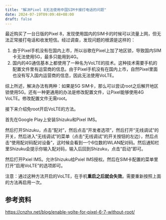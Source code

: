 ```yaml
---
title: "解决Pixel 8无法使用中国SIM卡接打电话的问题"
date: 2024-07-19T09:09:48+08:00
draft: false
---
```


最近购买了一台日版的Pixel 8，发现使用国内的SIM卡的时候可以流量上网，但无法正常接打电话和收发短信。经过调查，发现问题的根源是这样的：

1. 由于Pixel手机没有在国内上市，所以谷歌在Pixel上加了地区锁，导致国内SIM卡无法使用5G，最多只能用到4G。
2. 国内的4G通信基本上都使用了一种名为VoLTE的技术。这种技术需要手机的配置文件里有运营商的信息。由于Pixel手机没有在国内上市，自然Pixel里面也没有写入国内运营商的信息，因此无法使用VoLTE。

综上所述，解决办法有两种：如果是5G SIM卡，那么可以尝试root之后解开地区锁使用5G。还有一种更通用的办法是修改配置文件，让Pixel能够使用4G VoLTE。修改配置文件无需root。

接下来介绍免root开启VoLTE的方法。

首先在Google Play上安装Shizuku和Pixel IMS。

然后打开Shizuku，点击“配对”，然后点击“开发者选项”，然后打开“无线调试”的开关，然后进入“无线调试”的菜单（点击“无线调试”的开关按钮的左边），然后点击“使用配对码配对设备”，这时候会看到一个6位数的WLAN配对码。然后通知栏里Shizuku会提示你输入配对码，输入后回到Shizuku，点击“启动”即可。

然后打开Pxiel IMS。允许Shizuku给Pxiel IMS授权。然后在SIM卡配置的菜单里打开“启用VoLTE”的选项即可。

注意：通过这种方法开启的VoLTE，在手机**重启之后就会失效**。需要重新按照上面的方法再启用一次。

## 参考资料

https://cnzhx.net/blog/enable-volte-for-pixel-6-7-without-root/

